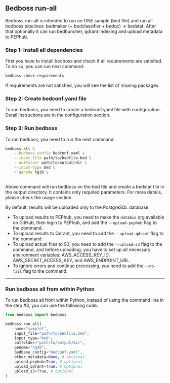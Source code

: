 ## Bedboss run-all

Bedboss run-all is intended to run on ONE sample (bed file) and run all bedboss pipelines:
 bedmaker (+ bedclassifier + bedqc) -> bedstat. After that optionally it can run bedbuncher, qdrant indexing and upload metadata to PEPhub.

### Step 1: Install all dependencies
 
First you have to install bedboss and check if all requirements are satisfied. 
To do so, you can run next command:
```bash
bedboss check-requirements
```
If requirements are not satisfied, you will see the list of missing packages.

### Step 2: Create bedconf.yaml file 
To run bedboss, you need to create a bedconf.yaml file with configuration. 
Detail instructions are in the configuration section.

### Step 3: Run bedboss
To run bedboss, you need to run the next command:
```bash
bedboss all \
    --bedbase-config bedconf.yaml \
    --input-file path/to/bedfile.bed \
    --outfolder path/to/output/dir \
    --input-type bed \
    --genome hg38 \
    
```

Above command will run bedboss on the bed file and create a bedstat file in the output directory.
It contains only required parameters. For more details, please check the usage section.

By default, results will be uploaded only to the PostgreSQL database.
- To upload results to PEPhub, you need to make the `databio` org available on GitHub, then login to PEPhub, and add the `--upload-pephub` flag to the command.
- To upload results to Qdrant, you need to add the `--upload-qdrant` flag to the command.
- To upload actual files to S3, you need to add the `--upload-s3` flag to the command, and before uploading, you have to set up all necessary environment variables: AWS_ACCESS_KEY_ID, AWS_SECRET_ACCESS_KEY, and AWS_ENDPOINT_URL.
- To ignore errors and continue processing, you need to add the `--no-fail` flag to the command.

---

### Run bedboss all from within Python

To run bedboss all from within Python, instead of using the command line in the step #3, you can use the following code:

```python
from bedboss import bedboss

bedboss.run_all(
    name="sample1",
    input_file="path/to/bedfile.bed",
    input_type="bed",
    outfolder="path/to/output/dir",
    genome="hg38",
    bedbase_config="bedconf.yaml",
    other_metadata=None, # optional
    upload_pephub=True, # optional
    upload_qdrant=True, # optional
    upload_s3=True, # optional
)
```